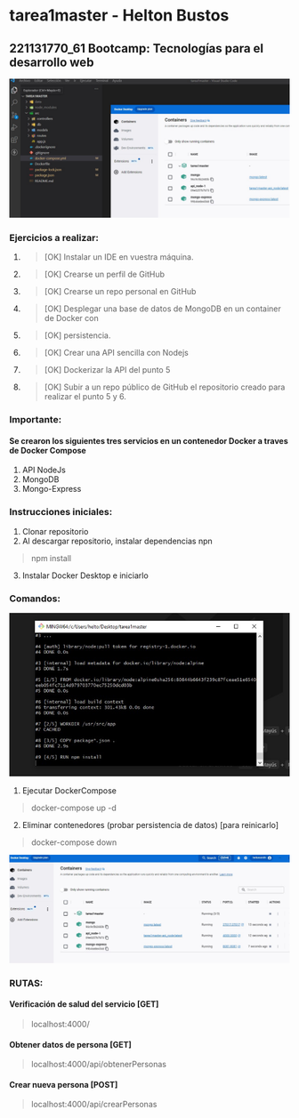 # tarea1master - Helton Bustos #
## 221131770_61 Bootcamp: Tecnologías para el desarrollo web ##

![Image text](https://github.com/heltonsmith777/tarea1master/blob/main/evimg/visual%20studio%20code%20con%20desktop.jpg)

### Ejercicios a realizar: ### 
1) > [OK] Instalar un IDE en vuestra máquina. 
2) > [OK] Crearse un perfil de GitHub
3) > [OK] Crearse un repo personal en GitHub
4) > [OK] Desplegar una base de datos de MongoDB en un container de Docker con
5) > [OK] persistencia. 
6) > [OK] Crear una API sencilla con Nodejs
7) > [OK] Dockerizar la API del punto 5
8) > [OK] Subir a un repo público de GitHub el repositorio creado para realizar el punto 5 y 6.


### Importante: ### 
#### Se crearon los siguientes tres servicios en un contenedor Docker a traves de **Docker Compose** ####
1) API NodeJs
2) MongoDB
3) Mongo-Express

### Instrucciones iniciales: ### 

1) Clonar repositorio
2) Al descargar repositorio, instalar dependencias npn
> npm install
3) Instalar Docker Desktop e iniciarlo

### Comandos: ###

![Image text](https://github.com/heltonsmith777/tarea1master/blob/main/evimg/Docker%20compose.jpg)

1) Ejecutar DockerCompose
> docker-compose up -d

2) Eliminar contenedores (probar persistencia de datos) [para reinicarlo]
> docker-compose down

![Image text](https://github.com/heltonsmith777/tarea1master/blob/main/evimg/Docker%20Desktop%20iniciado.jpg)

### RUTAS: ###
#### Verificación de salud del servicio [GET] ####
> localhost:4000/

#### Obtener datos de persona [GET] ####
> localhost:4000/api/obtenerPersonas

#### Crear nueva persona [POST] ####
> localhost:4000/api/crearPersonas

